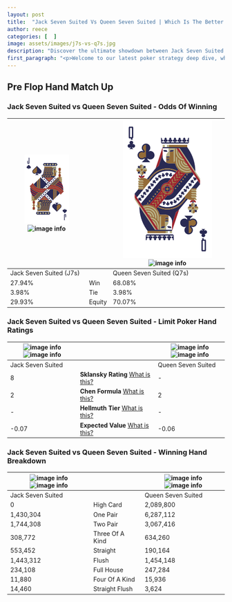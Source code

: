 ```yaml
---
layout: post
title:  "Jack Seven Suited Vs Queen Seven Suited | Which Is The Better Hand In Poker? A Complete Guide"
author: reece
categories: [  ]
image: assets/images/j7s-vs-q7s.jpg
description: "Discover the ultimate showdown between Jack Seven Suited and Queen Seven Suited in poker! Uncover the odds, strategies, and scenarios where one hand triumphs over the other. Get ready to up your poker game with this thrilling analysis."
first_paragraph: "<p>Welcome to our latest poker strategy deep dive, where we're pitting two distinct hands against each other in a high-stakes showdown: Jack Seven Suited vs Queen Seven Suited.</p><p>In the dynamic world of poker, every decision counts, and knowing which hand holds the upper hand is key to your success at the table.</p><p>In this article, we'll dissect these two hands, explore the scenarios where one dominates the other, and equip you with the knowledge to make strategic choices that can tip the odds in your favor.</p><p>Get ready to unravel the intriguing dynamics of these poker hands and elevate your game to new heights.</p>"
---
```




[comment]: # (sp0)

## Pre Flop Hand Match Up

<div class="table hand-ratings" markdown="1"> 



### Jack Seven Suited vs Queen Seven Suited - Odds Of Winning


    
| ![image info](assets/images/hand1/J.png) ![image info](assets/images/hand1/7s.png) |  | ![image info](assets/images/hand2/Q.png) ![image info](assets/images/hand2/7s.png) |
| -------- | -------- | -------- |
| Jack Seven Suited (J7s) |  | Queen Seven Suited (Q7s) |
| 27.94% | Win | 68.08% |
| 3.98% | Tie | 3.98% |
| 29.93% | Equity | 70.07% |




[comment]: # (sp1)



### Jack Seven Suited vs Queen Seven Suited - Limit Poker Hand Ratings


    
| ![image info](https://www.riverpairs.com/assets/images/hand1/J.png) ![image info](https://www.riverpairs.com/assets/images/hand1/7s.png) |  | ![image info](https://www.riverpairs.com/assets/images/hand2/Q.png) ![image info](https://www.riverpairs.com/assets/images/hand2/7s.png) |
| -------- | -------- | -------- |
| Jack Seven Suited |  | Queen Seven Suited |
| 8 | **Sklansky Rating** [What is this?](/sklansky-rating-explained) | - |
| 2 | **Chen Formula** [What is this?](/chen-formula-explained) | 2 |
| - | **Hellmuth Tier** [What is this?](/Hellmuth-tier-explained) | - |
| -0.07 | **Expected Value** [What is this?](/expected-value-explained) | -0.06 |




[comment]: # (sp2)



### Jack Seven Suited vs Queen Seven Suited - Winning Hand Breakdown


    
| ![image info](https://www.riverpairs.com/assets/images/hand1/J.png) ![image info](https://www.riverpairs.com/assets/images/hand1/7s.png) |  | ![image info](https://www.riverpairs.com/assets/images/hand2/Q.png) ![image info](https://www.riverpairs.com/assets/images/hand2/7s.png) |
| -------- | -------- | -------- |
| Jack Seven Suited |  | Queen Seven Suited |
| 0 | High Card | 2,089,800 |
| 1,430,304 | One Pair | 6,287,112 |
| 1,744,308 | Two Pair | 3,067,416 |
| 308,772 | Three Of A Kind | 634,260 |
| 553,452 | Straight | 190,164 |
| 1,443,312 | Flush | 1,454,148 |
| 234,108 | Full House | 247,284 |
| 11,880 | Four Of A Kind | 15,936 |
| 14,460 | Straight Flush | 3,624 |




[comment]: # (sp3)



</div>

[comment]: # (sp4)



[comment]: # (sp5)

